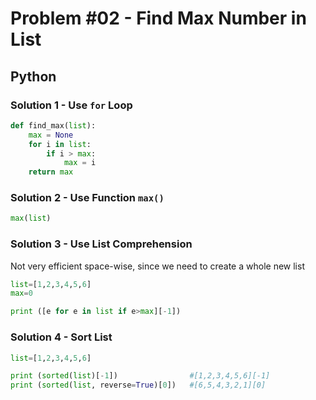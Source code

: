 # Problem #02 - Find Max Number in List

## Python

### Solution 1 - Use `for` Loop

```python
def find_max(list):
    max = None    
    for i in list:
        if i > max:
            max = i
    return max
```

### Solution 2 - Use Function `max()`
```python
max(list)
```

### Solution 3 - Use List Comprehension
Not very efficient space-wise, since we need to create a whole new list
```python
list=[1,2,3,4,5,6]
max=0

print ([e for e in list if e>max][-1])
```

### Solution 4 - Sort List
```python
list=[1,2,3,4,5,6]

print (sorted(list)[-1])                #[1,2,3,4,5,6][-1]
print (sorted(list, reverse=True)[0])   #[6,5,4,3,2,1][0]
```
